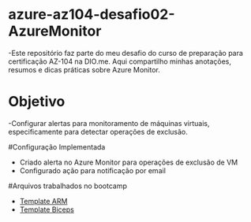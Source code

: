 # azure-az104-desafio02-AzureMonitor
-Este repositório faz parte do meu desafio do curso de preparação para certificação AZ-104 na DIO.me. Aqui compartilho minhas anotações, resumos e dicas práticas sobre Azure Monitor.

# Objetivo
-Configurar alertas para monitoramento de máquinas virtuais, especificamente para detectar operações de exclusão.

#Configuração Implementada
- Criado alerta no Azure Monitor para operações de exclusão de VM
- Configurado ação para notificação por email

#Arquivos trabalhados no bootcamp
- [Template ARM](./templates/arm.json)
- [Template Biceps](./templates/template.biceps)
